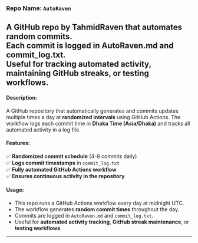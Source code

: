 ### **Repo Name**: `AutoRaven`  

A GitHub repo by TahmidRaven that automates random commits.<br />
Each commit is logged in AutoRaven.md and commit_log.txt. <br />
Useful for tracking automated activity, maintaining GitHub streaks, or testing workflows.
---

#### **Description**:  
A GitHub repository that automatically generates and commits updates multiple times a day at **randomized intervals** using GitHub Actions. The workflow logs each commit time in **Dhaka Time (Asia/Dhaka)** and tracks all automated activity in a log file.  

#### **Features**:  
✅ **Randomized commit schedule** (4-8 commits daily)  
✅ **Logs commit timestamps** in `commit_log.txt`  
✅ **Fully automated GitHub Actions workflow**  
✅ **Ensures continuous activity in the repository**  

#### **Usage**:  
- This repo runs a GitHub Actions workflow every day at midnight UTC.  
- The workflow generates **random commit times** throughout the day.  
- Commits are logged in `AutoRaven.md` and `commit_log.txt`.  
- Useful for **automated activity tracking**, **GitHub streak maintenance**, or **testing workflows**.  

---
 
